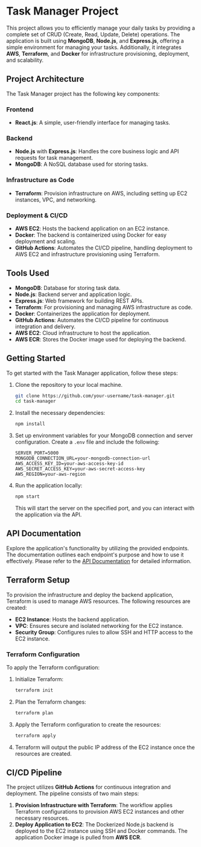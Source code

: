 # Task Manager Project

This project allows you to efficiently manage your daily tasks by providing a complete set of CRUD (Create, Read, Update, Delete) operations. The application is built using **MongoDB**, **Node.js**, and **Express.js**, offering a simple environment for managing your tasks. Additionally, it integrates **AWS**, **Terraform**, and **Docker** for infrastructure provisioning, deployment, and scalability.

## Project Architecture

The Task Manager project has the following key components:

### Frontend
- **React.js**: A simple, user-friendly interface for managing tasks.

### Backend
- **Node.js** with **Express.js**: Handles the core business logic and API requests for task management.
- **MongoDB**: A NoSQL database used for storing tasks.

### Infrastructure as Code
- **Terraform**: Provision infrastructure on AWS, including setting up EC2 instances, VPC, and networking.

### Deployment & CI/CD
- **AWS EC2**: Hosts the backend application on an EC2 instance.
- **Docker**: The backend is containerized using Docker for easy deployment and scaling.
- **GitHub Actions**: Automates the CI/CD pipeline, handling deployment to AWS EC2 and infrastructure provisioning using Terraform.

## Tools Used

- **MongoDB**: Database for storing task data.
- **Node.js**: Backend server and application logic.
- **Express.js**: Web framework for building REST APIs.
- **Terraform**: For provisioning and managing AWS infrastructure as code.
- **Docker**: Containerizes the application for deployment.
- **GitHub Actions**: Automates the CI/CD pipeline for continuous integration and delivery.
- **AWS EC2**: Cloud infrastructure to host the application.
- **AWS ECR**: Stores the Docker image used for deploying the backend.

## Getting Started

To get started with the Task Manager application, follow these steps:

1. Clone the repository to your local machine.

    ```bash
    git clone https://github.com/your-username/task-manager.git
    cd task-manager
    ```

2. Install the necessary dependencies:

    ```bash
    npm install
    ```

3. Set up environment variables for your MongoDB connection and server configuration. Create a `.env` file and include the following:

    ```env
    SERVER_PORT=5000
    MONGODB_CONNECTION_URL=your-mongodb-connection-url
    AWS_ACCESS_KEY_ID=your-aws-access-key-id
    AWS_SECRET_ACCESS_KEY=your-aws-secret-access-key
    AWS_REGION=your-aws-region
    ```

4. Run the application locally:

    ```bash
    npm start
    ```

    This will start the server on the specified port, and you can interact with the application via the API.

## API Documentation

Explore the application's functionality by utilizing the provided endpoints. The documentation outlines each endpoint's purpose and how to use it effectively. Please refer to the [API Documentation](https://documenter.getpostman.com/view/28416524/2s9Xy2QCRK) for detailed information.

## Terraform Setup

To provision the infrastructure and deploy the backend application, Terraform is used to manage AWS resources. The following resources are created:

- **EC2 Instance**: Hosts the backend application.
- **VPC**: Ensures secure and isolated networking for the EC2 instance.
- **Security Group**: Configures rules to allow SSH and HTTP access to the EC2 instance.

### Terraform Configuration

To apply the Terraform configuration:

1. Initialize Terraform:

    ```bash
    terraform init
    ```

2. Plan the Terraform changes:

    ```bash
    terraform plan
    ```

3. Apply the Terraform configuration to create the resources:

    ```bash
    terraform apply
    ```

4. Terraform will output the public IP address of the EC2 instance once the resources are created.

## CI/CD Pipeline

The project utilizes **GitHub Actions** for continuous integration and deployment. The pipeline consists of two main steps:

1. **Provision Infrastructure with Terraform**: The workflow applies Terraform configurations to provision AWS EC2 instances and other necessary resources.
2. **Deploy Application to EC2**: The Dockerized Node.js backend is deployed to the EC2 instance using SSH and Docker commands. The application Docker image is pulled from **AWS ECR**.
